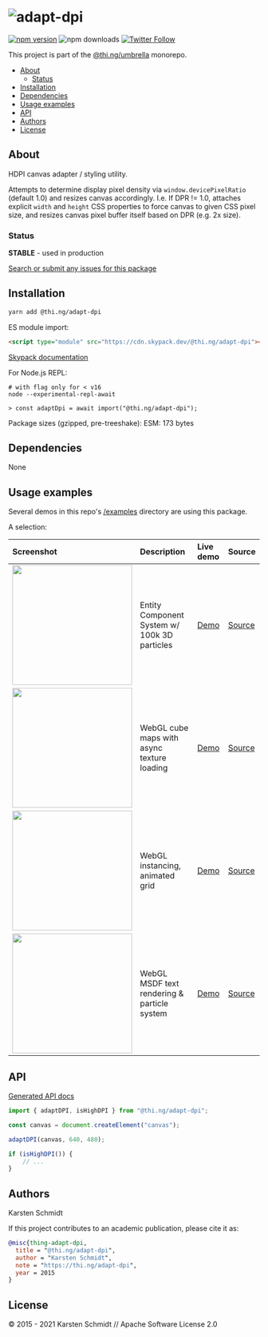 <!-- This file is generated - DO NOT EDIT! -->

# ![adapt-dpi](https://media.thi.ng/umbrella/banners/thing-adapt-dpi.svg?bd63a9f3)

[![npm version](https://img.shields.io/npm/v/@thi.ng/adapt-dpi.svg)](https://www.npmjs.com/package/@thi.ng/adapt-dpi)
![npm downloads](https://img.shields.io/npm/dm/@thi.ng/adapt-dpi.svg)
[![Twitter Follow](https://img.shields.io/twitter/follow/thing_umbrella.svg?style=flat-square&label=twitter)](https://twitter.com/thing_umbrella)

This project is part of the
[@thi.ng/umbrella](https://github.com/thi-ng/umbrella/) monorepo.

- [About](#about)
  - [Status](#status)
- [Installation](#installation)
- [Dependencies](#dependencies)
- [Usage examples](#usage-examples)
- [API](#api)
- [Authors](#authors)
- [License](#license)

## About

HDPI canvas adapter / styling utility.

Attempts to determine display pixel density via `window.devicePixelRatio`
(default 1.0) and resizes canvas accordingly. I.e. If DPR != 1.0, attaches
explicit `width` and `height` CSS properties to force canvas to given CSS pixel
size, and resizes canvas pixel buffer itself based on DPR (e.g. 2x size).

### Status

**STABLE** - used in production

[Search or submit any issues for this package](https://github.com/thi-ng/umbrella/issues?q=%5Badapt-dpi%5D+in%3Atitle)

## Installation

```bash
yarn add @thi.ng/adapt-dpi
```

ES module import:

```html
<script type="module" src="https://cdn.skypack.dev/@thi.ng/adapt-dpi"></script>
```

[Skypack documentation](https://docs.skypack.dev/)

For Node.js REPL:

```text
# with flag only for < v16
node --experimental-repl-await

> const adaptDpi = await import("@thi.ng/adapt-dpi");
```

Package sizes (gzipped, pre-treeshake): ESM: 173 bytes

## Dependencies

None

## Usage examples

Several demos in this repo's
[/examples](https://github.com/thi-ng/umbrella/tree/develop/examples)
directory are using this package.

A selection:

| Screenshot                                                                                                           | Description                                  | Live demo                                           | Source                                                                           |
|:---------------------------------------------------------------------------------------------------------------------|:---------------------------------------------|:----------------------------------------------------|:---------------------------------------------------------------------------------|
| <img src="https://raw.githubusercontent.com/thi-ng/umbrella/develop/assets/examples/soa-ecs-100k.png" width="240"/>  | Entity Component System w/ 100k 3D particles | [Demo](https://demo.thi.ng/umbrella/soa-ecs/)       | [Source](https://github.com/thi-ng/umbrella/tree/develop/examples/soa-ecs)       |
| <img src="https://raw.githubusercontent.com/thi-ng/umbrella/develop/assets/examples/webgl-cubemap.jpg" width="240"/> | WebGL cube maps with async texture loading   | [Demo](https://demo.thi.ng/umbrella/webgl-cubemap/) | [Source](https://github.com/thi-ng/umbrella/tree/develop/examples/webgl-cubemap) |
| <img src="https://raw.githubusercontent.com/thi-ng/umbrella/develop/assets/examples/webgl-grid.jpg" width="240"/>    | WebGL instancing, animated grid              | [Demo](https://demo.thi.ng/umbrella/webgl-grid/)    | [Source](https://github.com/thi-ng/umbrella/tree/develop/examples/webgl-grid)    |
| <img src="https://raw.githubusercontent.com/thi-ng/umbrella/develop/assets/examples/webgl-msdf.jpg" width="240"/>    | WebGL MSDF text rendering & particle system  | [Demo](https://demo.thi.ng/umbrella/webgl-msdf/)    | [Source](https://github.com/thi-ng/umbrella/tree/develop/examples/webgl-msdf)    |

## API

[Generated API docs](https://docs.thi.ng/umbrella/adapt-dpi/)

```ts
import { adaptDPI, isHighDPI } from "@thi.ng/adapt-dpi";

const canvas = document.createElement("canvas");

adaptDPI(canvas, 640, 480);

if (isHighDPI()) {
    // ...
}
```

## Authors

Karsten Schmidt

If this project contributes to an academic publication, please cite it as:

```bibtex
@misc{thing-adapt-dpi,
  title = "@thi.ng/adapt-dpi",
  author = "Karsten Schmidt",
  note = "https://thi.ng/adapt-dpi",
  year = 2015
}
```

## License

&copy; 2015 - 2021 Karsten Schmidt // Apache Software License 2.0
